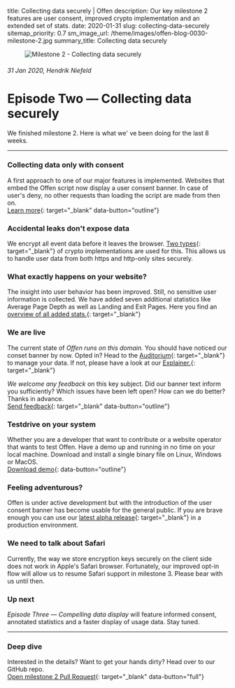 title: Collecting data securely | Offen
description: Our key milestone 2 features are user consent, improved crypto implementation and an extended set of stats.
date: 2020-01-31
slug: collecting-data-securely
sitemap_priority: 0.7
sm_image_url: /theme/images/offen-blog-0030-milestone-2.jpg
summary_title: Collecting data securely

<figure class="larger-image mb5">
<img alt="Milestone 2 - Collecting data securely" src="/theme/images/offen-blog-0030-milestone-2.jpg"/>
</figure>

###### 31 Jan 2020, Hendrik Niefeld
# Episode Two  — Collecting data securely

We finished milestone 2. Here is what we' ve been doing for the last 8 weeks.

---

### Collecting data only with consent
A first approach to one of our major features is implemented. Websites that embed the Offen script now display a user consent banner. In case of user's deny, no other requests than loading the script are made from then on.  
[Learn more](https://analytics.offen.dev/){: target="_blank" data-button="outline"} 

### Accidental leaks don't expose data
We encrypt all event data before it leaves the browser. [Two types](https://github.com/offen/offen/pull/270){: target="_blank"}  of crypto implementations are used for this. This allows us to handle user data from both https and http-only sites securely.

### What exactly happens on your website?
The insight into user behavior has been improved. Still, no sensitive user information is collected. We have added seven additional statistics like Average Page Depth as well as Landing and Exit Pages. Here you find an [overview of all added stats.](https://github.com/offen/offen/pull/270){: target="_blank"} 

### We are live
The current state of *Offen runs on this domain.* You should have noticed our conset banner by now. Opted in? Head to the [Auditorium](https://analytics.offen.dev/auditorium/){: target="_blank"} to manage your data. If not, please have a look at our [Explainer.](https://analytics.offen.dev/){: target="_blank"}

*We welcome any feedback* on this key subject. Did our banner text inform you sufficiently? Which issues have been left open? How can we do better? Thanks in advance.  
[Send feedback](mailto:hioffen@posteo.de){: target="_blank" data-button="outline"} 

### Testdrive on your system
Whether you are a developer that want to contribute or a website operator that wants to test Offen. Have a demo up and running in no time on your local machine. Download and install a single binary file on Linux, Windows or MacOS.  
[Download demo](https://github.com/offen/offen/releases/download/v0.1.0-alpha.2/offen-v0.1.0-alpha.2.tar.gz){: data-button="outline"}

### Feeling adventurous?
Offen is under active development but with the introduction of the user consent banner has become usable for the general public. If you are brave enough you can use our [latest alpha release](https://github.com/offen/offen/releases/latest/){: target="_blank"} in a production environment.

### We need to talk about Safari
Currently, the way we store encryption keys securely on the client side does not work in Apple's Safari browser. Fortunately, our improved opt-in flow will allow us to resume Safari support in milestone 3. Please bear with us until then.

### Up next
*Episode Three — Compelling data display* will feature informed consent, annotated statistics and a faster display of usage data. Stay tuned.

---

### Deep dive
Interested in the details? Want to get your hands dirty? Head over to our GitHub repo.  
[Open milestone 2 Pull Request](https://github.com/offen/offen/pull/270){: target="_blank" data-button="full"}

